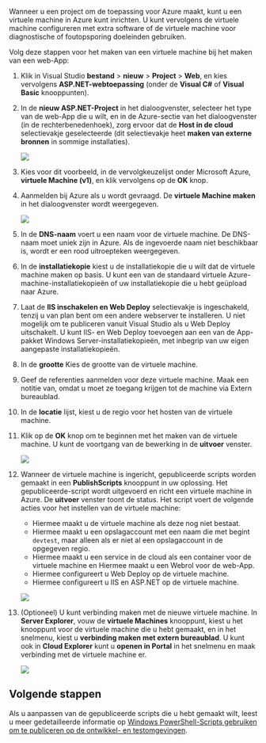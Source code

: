 

Wanneer u een project om de toepassing voor Azure maakt, kunt u een virtuele machine in Azure kunt inrichten. U kunt vervolgens de virtuele machine configureren met extra software of de virtuele machine voor diagnostische of foutopsporing doeleinden gebruiken.

Volg deze stappen voor het maken van een virtuele machine bij het maken van een web-App:

1. Klik in Visual Studio **bestand** > **nieuw** > **Project** > **Web**, en kies vervolgens **ASP.NET-webtoepassing** (onder de **Visual C#** of **Visual Basic** knooppunten).
2. In de **nieuw ASP.NET-Project** in het dialoogvenster, selecteer het type van de web-App die u wilt, en in de Azure-sectie van het dialoogvenster (in de rechterbenedenhoek), zorg ervoor dat de **Host in de cloud** selectievakje geselecteerde (dit selectievakje heet **maken van externe bronnen** in sommige installaties).
   
    ![][0]
3. Kies voor dit voorbeeld, in de vervolgkeuzelijst onder Microsoft Azure, **virtuele Machine (v1)**, en klik vervolgens op de **OK** knop.
4. Aanmelden bij Azure als u wordt gevraagd. De **virtuele Machine maken** in het dialoogvenster wordt weergegeven.
   
    ![][2]
5. In de **DNS-naam** voert u een naam voor de virtuele machine. De DNS-naam moet uniek zijn in Azure. Als de ingevoerde naam niet beschikbaar is, wordt er een rood uitroepteken weergegeven.
6. In de **installatiekopie** kiest u de installatiekopie die u wilt dat de virtuele machine maken op basis. U kunt een van de standaard virtuele Azure-machine-installatiekopieën of uw installatiekopie die u hebt geüpload naar Azure.
7. Laat de **IIS inschakelen en Web Deploy** selectievakje is ingeschakeld, tenzij u van plan bent om een andere webserver te installeren. U niet mogelijk om te publiceren vanuit Visual Studio als u Web Deploy uitschakelt. U kunt IIS- en Web Deploy toevoegen aan een van de App-pakket Windows Server-installatiekopieën, met inbegrip van uw eigen aangepaste installatiekopieën.
8. In de **grootte** Kies de grootte van de virtuele machine.
9. Geef de referenties aanmelden voor deze virtuele machine. Maak een notitie van, omdat u moet ze toegang krijgen tot de machine via Extern bureaublad.
10. In de **locatie** lijst, kiest u de regio voor het hosten van de virtuele machine.
11. Klik op de **OK** knop om te beginnen met het maken van de virtuele machine. U kunt de voortgang van de bewerking in de **uitvoer** venster.
    
    ![][3]
12. Wanneer de virtuele machine is ingericht, gepubliceerde scripts worden gemaakt in een **PublishScripts** knooppunt in uw oplossing. Het gepubliceerde-script wordt uitgevoerd en richt een virtuele machine in Azure. De **uitvoer** venster toont de status. Het script voert de volgende acties voor het instellen van de virtuele machine:
    
    * Hiermee maakt u de virtuele machine als deze nog niet bestaat.
    * Hiermee maakt u een opslagaccount met een naam die met begint `devtest`, maar alleen als er niet al een opslagaccount in de opgegeven regio.
    * Hiermee maakt u een service in de cloud als een container voor de virtuele machine en Hiermee maakt u een Webrol voor de web-App.
    * Hiermee configureert u Web Deploy op de virtuele machine.
    * Hiermee configureert u IIS en ASP.NET op de virtuele machine.
    
    ![][4]
13. (Optioneel) U kunt verbinding maken met de nieuwe virtuele machine. In **Server Explorer**, vouw de **virtuele Machines** knooppunt, kiest u het knooppunt voor de virtuele machine die u hebt gemaakt, en in het snelmenu, kiest u **verbinding maken met extern bureaublad**. U kunt ook in **Cloud Explorer** kunt u **openen in Portal** in het snelmenu en maak verbinding met de virtuele machine er.
    
    ![][5]

## <a name="next-steps"></a>Volgende stappen
Als u aanpassen van de gepubliceerde scripts die u hebt gemaakt wilt, leest u meer gedetailleerde informatie op [Windows PowerShell-Scripts gebruiken om te publiceren op de ontwikkel- en testomgevingen](http://msdn.microsoft.com/library/dn642480.aspx).

[0]: ./media/virtual-machines-common-classic-web-app-visual-studio/CreateVM_NewProject.PNG
[1]: ./media/dotnet-visual-studio-create-virtual-machine/CreateVM_SignIn.PNG
[2]: ./media/virtual-machines-common-classic-web-app-visual-studio/CreateVM_CreateVM.PNG
[3]: ./media/virtual-machines-common-classic-web-app-visual-studio/CreateVM_Provisioning.png
[4]: ./media/virtual-machines-common-classic-web-app-visual-studio/CreateVM_SolutionExplorer.png
[5]: ./media/virtual-machines-common-classic-web-app-visual-studio/VS_Create_VM_Connect.png
